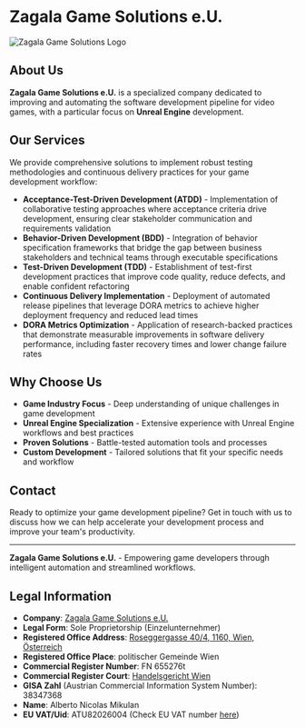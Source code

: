 # Zagala Game Solutions e.U.

![Zagala Game Solutions Logo](https://github.com/user-attachments/assets/65278c76-e2c7-4381-912b-4d99fca74e37)

## About Us

**Zagala Game Solutions e.U.** is a specialized company dedicated to improving and automating the software development pipeline for video games, with a particular focus on **Unreal Engine** development.

## Our Services

We provide comprehensive solutions to implement robust testing methodologies and continuous delivery practices for your game development workflow:

- **Acceptance-Test-Driven Development (ATDD)** - Implementation of collaborative testing approaches where acceptance criteria drive development, ensuring clear stakeholder communication and requirements validation
- **Behavior-Driven Development (BDD)** - Integration of behavior specification frameworks that bridge the gap between business stakeholders and technical teams through executable specifications
- **Test-Driven Development (TDD)** - Establishment of test-first development practices that improve code quality, reduce defects, and enable confident refactoring
- **Continuous Delivery Implementation** - Deployment of automated release pipelines that leverage DORA metrics to achieve higher deployment frequency and reduced lead times
- **DORA Metrics Optimization** - Application of research-backed practices that demonstrate measurable improvements in software delivery performance, including faster recovery times and lower change failure rates

## Why Choose Us

- **Game Industry Focus** - Deep understanding of unique challenges in game development
- **Unreal Engine Specialization** - Extensive experience with Unreal Engine workflows and best practices
- **Proven Solutions** - Battle-tested automation tools and processes
- **Custom Development** - Tailored solutions that fit your specific needs and workflow

## Contact

Ready to optimize your game development pipeline? Get in touch with us to discuss how we can help accelerate your development process and improve your team's productivity.

---

**Zagala Game Solutions e.U.** - Empowering game developers through intelligent automation and streamlined workflows.

## Legal Information

- **Company**: [Zagala Game Solutions e.U.](https://justizonline.gv.at/jop/web/firmenbuchabfrage/655276t_1)
- **Legal Form**: Sole Proprietorship (Einzelunternehmer)
- **Registered Office Address**: [Roseggergasse 40/4, 1160, Wien, Österreich](https://www.google.com/maps/place/Roseggergasse+40,+1160+Wien/)
- **Registered Office Place**: politischer Gemeinde Wien
- **Commercial Register Number**: FN 655276t
- **Commercial Register Court**: [Handelsgericht Wien](https://www.justiz.gv.at/hg-wien/handelsgericht-wien.26d.de.html)
- **GISA Zahl** (Austrian Commercial Information System Number): 38347368
- **Name**: Alberto Nicolas Mikulan
- **EU VAT/Uid**: ATU82026004 (Check EU VAT number [here](https://europa.eu/youreurope/business/taxation/vat/check-vat-number-vies/index_en.htm))
